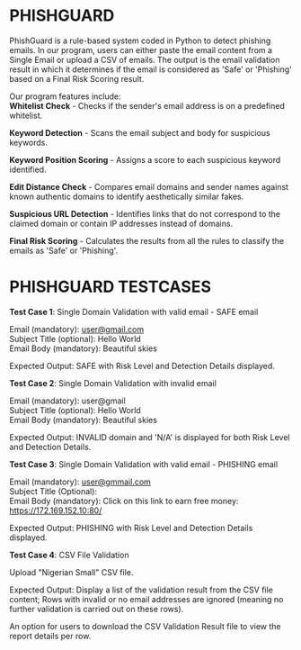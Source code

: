 # PHISHGUARD

PhishGuard is a rule-based system coded in Python to detect phishing emails. In our program, users can either paste the email content from a Single Email or upload a CSV of emails. The output is the email validation result in which it determines if the email is considered as 'Safe' or 'Phishing' based on a Final Risk Scoring result.

Our program features include:\
**Whitelist Check** - Checks if the sender's email address is on a predefined whitelist.

**Keyword Detection** - Scans the email subject and body for suspicious keywords.

**Keyword Position Scoring** - Assigns a score to each suspicious keyword identified.

**Edit Distance Check** - Compares email domains and sender names against known authentic domains to identify aesthetically similar fakes.

**Suspicious URL Detection** - Identifies links that do not correspond to the claimed domain or contain IP addresses instead of domains.

**Final Risk Scoring** - Calculates the results from all the rules to classify the emails as 'Safe' or 'Phishing'.

# PHISHGUARD TESTCASES
**Test Case 1**: Single Domain Validation with valid email - SAFE email

Email (mandatory): user@gmail.com\
Subject Title (optional): Hello World\
Email Body (mandatory): Beautiful skies

Expected Output: SAFE with Risk Level and Detection Details displayed.

**Test Case 2**: Single Domain Validation with invalid email

Email (mandatory): user@gmail\
Subject Title (optional): Hello World\
Email Body (mandatory): Beautiful skies

Expected Output: INVALID domain and 'N/A' is displayed for both Risk Level and Detection Details.

**Test Case 3**: Single Domain Validation with valid email - PHISHING email

Email (mandatory): user@gmmail.com\
Subject Title (Optional):\
Email Body (mandatory): Click on this link to earn free money: https://172.169.152.10:80/

Expected Output: PHISHING with Risk Level and Detection Details displayed.

**Test Case 4**: CSV File Validation

Upload "Nigerian Small" CSV file.

Expected Output: Display a list of the validation result from the CSV file content; Rows with invalid or no email addresses are ignored (meaning no further validation is carried out on these rows).

An option for users to download the CSV Validation Result file to view the report details per row.
